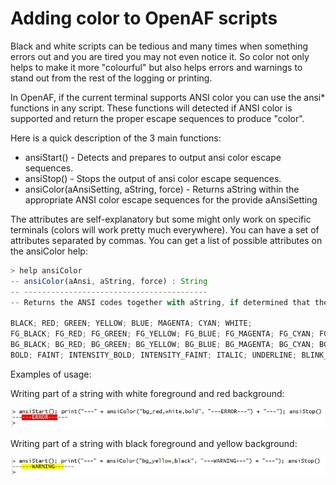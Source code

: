 # Adding color to OpenAF scripts

Black and white scripts can be tedious and many times when something errors out and you are tired you may not even notice it. So color not only helps to make it more "colourful" but also helps errors and warnings to stand out from the rest of the logging or printing.

In OpenAF, if the current terminal supports ANSI color you can use the ansi* functions in any script. These functions will detected if ANSI color is supported and return the proper escape sequences to produce "color".

Here is a quick description of the 3 main functions:

  * ansiStart() - Detects and prepares to output ansi color escape sequences.
  * ansiStop() - Stops the output of ansi color escape sequences.
  * ansiColor(aAnsiSetting, aString, force) - Returns aString within the appropriate ANSI color escape sequences for the provide aAnsiSetting

The attributes are self-explanatory but some might only work on specific terminals (colors will work pretty much everywhere). You can have a set of attributes separated by commas. You can get a list of possible attributes on the ansiColor help:

````javascript
> help ansiColor
-- ansiColor(aAnsi, aString, force) : String
-- -----------------------------------------
-- Returns the ANSI codes together with aString, if determined that the current terminal can handle ANSI codes (overridden by force = true), with the attributes defined in aAnsi. Please use with ansiStart() and ansiStop(). The attributes separated by commas can be:
 
BLACK; RED; GREEN; YELLOW; BLUE; MAGENTA; CYAN; WHITE;
FG_BLACK; FG_RED; FG_GREEN; FG_YELLOW; FG_BLUE; FG_MAGENTA; FG_CYAN; FG_WHITE;
BG_BLACK; BG_RED; BG_GREEN; BG_YELLOW; BG_BLUE; BG_MAGENTA; BG_CYAN; BG_WHITE;
BOLD; FAINT; INTENSITY_BOLD; INTENSITY_FAINT; ITALIC; UNDERLINE; BLINK_SLOW; BLINK_FAST; BLINK_OFF; NEGATIVE_ON; NEGATIVE_OFF; CONCEAL_ON; CONCEAL_OFF; UNDERLINE_DOUBLE; UNDERLINE_OFF;
````

Examples of usage:

Writing part of a string with white foreground and red background:

![openaf-red-color.jpg](openaf-red-color.jpg)

Writing part of a string with black foreground and yellow background:

![openaf-yellow-color.jpg](openaf-yellow-color.jpg)